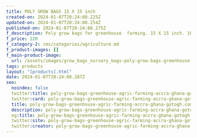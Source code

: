 ```yaml
---
title: POLY GROW BAGS 15 X 15 inch
created-on: 2024-01-07T20:24:08.225Z
updated-on: 2024-01-07T20:24:08.254Z
published-on: 2024-01-07T20:24:08.275Z
f_description: Poly grow bags for greenhouse  farming. 15 X 15 inch. 100 Pieces in a pack.
f_price: 120
f_category-2: cms/categories/agriculture.md
f_product-images: []
f_main-product-image:
  url: /assets/images/grow_bags_nursery_bags-poly-grow-bags-greenhouse-agric-farming-accra-ghana-gotogh.com-nursery-bags.webp
tags: products
layout: "[products].html"
date: 2024-01-07T20:24:08.287Z
seo:
  noindex: false
  twitter:title: poly-grow-bags-greenhouse-agric-farming-accra-ghana-gotogh.com-nursery-bags
  twitter:card: poly-grow-bags-greenhouse-agric-farming-accra-ghana-gotogh.com-nursery-bags
  title: poly-grow-bags-greenhouse-agric-farming-accra-ghana-gotogh.com-nursery-bags
  description: poly-grow-bags-greenhouse-agric-farming-accra-ghana-gotogh.com-nursery-bags
  og:title: poly-grow-bags-greenhouse-agric-farming-accra-ghana-gotogh.com-nursery-bags
  twitter:site: poly-grow-bags-greenhouse-agric-farming-accra-ghana-gotogh.com-nursery-bags
  twitter:creator: poly-grow-bags-greenhouse-agric-farming-accra-ghana-gotogh.com-nursery-bags
---
```

